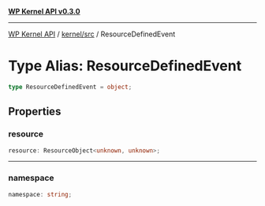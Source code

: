 [**WP Kernel API v0.3.0**](../../../README.md)

---

[WP Kernel API](../../../README.md) / [kernel/src](../README.md) / ResourceDefinedEvent

# Type Alias: ResourceDefinedEvent

```ts
type ResourceDefinedEvent = object;
```

## Properties

### resource

```ts
resource: ResourceObject<unknown, unknown>;
```

---

### namespace

```ts
namespace: string;
```
